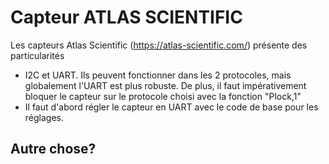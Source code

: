 # Capteur ATLAS SCIENTIFIC

Les capteurs Atlas Scientific (https://atlas-scientific.com/) présente des particularités 
* I2C et UART. Ils peuvent fonctionner dans les 2 protocoles, mais globalement l'UART est plus robuste. De plus, il faut impérativement bloquer le capteur sur le protocole choisi avec la fonction "Plock,1"
* Il faut d'abord régler le capteur en UART avec le code de base pour les réglages. 

## Autre chose?

